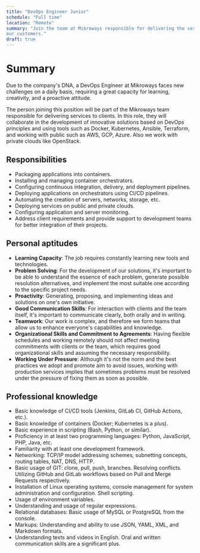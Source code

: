 ```yaml
---
title: "DevOps Engineer Junior"
schedule: "Full time"
location: "Remote"
summary: "Join the team at Mikroways responsible for delivering the service to
our customers."
draft: true
---
```


# Summary

Due to the company's DNA, a DevOps Engineer at Mikroways faces new challenges on
a daily basis, requiring a great capacity for learning, creativity, and a
proactive attitude.

The person joining this position will be part of the Mikroways team responsible
for delivering services to clients. In this role, they will collaborate in the
development of innovative solutions based on DevOps principles and using tools
such as Docker, Kubernetes, Ansible, Terraform, and working with public such as
AWS, GCP, Azure. Also we work with private clouds like OpenStack.

## Responsibilities

* Packaging applications into containers.
* Installing and managing container orchestrators.
* Configuring continuous integration, delivery, and deployment pipelines.
* Deploying applications on orchestrators using CI/CD pipelines.
* Automating the creation of servers, networks, storage, etc.
* Deploying services on public and private clouds.
* Configuring application and server monitoring.
* Address client requirements and provide support to development teams for
  better integration of their projects.

## Personal aptitudes

* **Learning Capacity**: The job requires constantly learning new tools and
  technologies.
* **Problem Solving**: For the development of our solutions, it's important to
  be able to understand the essence of each problem, generate possible
  resolution alternatives, and implement the most suitable one according to the
  specific project needs.
* **Proactivity**: Generating, proposing, and implementing ideas and solutions
  on one's own initiative.
* **Good Communication Skills**: For interaction with clients and the team
  itself, it's important to communicate clearly, both orally and in writing.
* **Teamwork**: Our work is complex, and therefore we form teams that allow us
  to enhance everyone's capabilities and knowledge.
* **Organizational Skills and Commitment to Agreements**: Having flexible
  schedules and working remotely should not affect meeting commitments with
  clients or the team, which requires good organizational skills and assuming
  the necessary responsibility.
* **Working Under Pressure**: Although it's not the norm and the best practices
  we adopt and promote aim to avoid issues, working with production services
  implies that sometimes problems must be resolved under the pressure of fixing
  them as soon as possible.

## Professional knowledge

* Basic knowledge of CI/CD tools (Jenkins, GitLab CI, GitHub Actions, etc.).
* Basic knowledge of containers (Docker; Kubernetes is a plus).
* Basic experience in scripting (Bash, Python, or similar).
* Proficiency in at least two programming languages: Python, JavaScript, PHP,
  Java, etc.
* Familiarity with at least one development framework.
* Networking: TCP/IP model addressing schemes, subnetting concepts, routing
  tables, NAT, DNS, HTTP.
* Basic usage of GIT: clone, pull, push, branches. Resolving conflicts.
  Utilizing GitHub and GitLab workflows based on Pull and Merge Requests
  respectively.
* Installation of Linux operating systems, console management for system
  administration and configuration. Shell scripting.
* Usage of environment variables.
* Understanding and usage of regular expressions.
* Relational databases: Basic usage of MySQL or PostgreSQL from the console.
* Markups: Understanding and ability to use JSON, YAML, XML, and Markdown
  formats.
* Understanding texts and videos in English. Oral and written communication
  skills are a significant plus.
